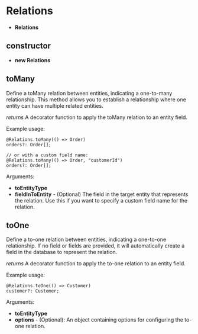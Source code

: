 # Relations
* **Relations**
## constructor
* **new Relations**
## toMany
Define a toMany relation between entities, indicating a one-to-many relationship.
This method allows you to establish a relationship where one entity can have multiple related entities.
   
   
   *returns*
   A decorator function to apply the toMany relation to an entity field.
   
   Example usage:
   ```
   @Relations.toMany(() => Order)
   orders?: Order[];
   
   // or with a custom field name:
   @Relations.toMany(() => Order, "customerId")
   orders?: Order[];
   ```

Arguments:
* **toEntityType**
* **fieldInToEntity** - (Optional) The field in the target entity that represents the relation.
                      Use this if you want to specify a custom field name for the relation.
## toOne
Define a to-one relation between entities, indicating a one-to-one relationship.
If no field or fields are provided, it will automatically create a field in the database
to represent the relation.
   
   
   *returns*
   A decorator function to apply the to-one relation to an entity field.
   
   Example usage:
   ```
   @Relations.toOne(() => Customer)
   customer?: Customer;
   ```

Arguments:
* **toEntityType**
* **options** - (Optional): An object containing options for configuring the to-one relation.
